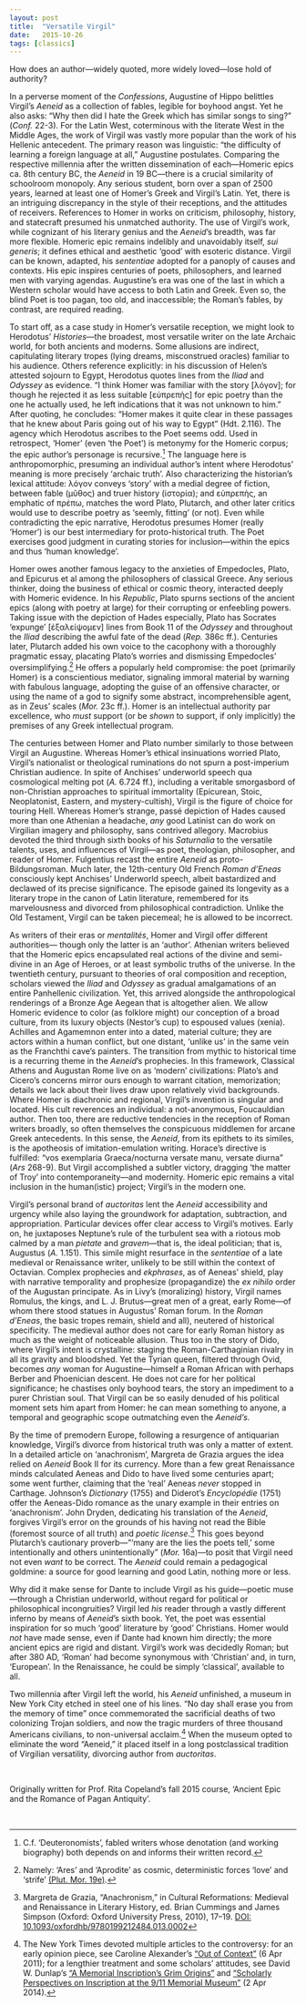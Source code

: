 ```yaml
---
layout: post
title:  "Versatile Virgil"
date:   2015-10-26
tags: [classics]
---
```


How does an author—widely quoted, more widely loved—lose hold of authority?

In a perverse moment of the *Confessions*, Augustine of Hippo belittles Virgil’s *Aeneid* as a collection of fables, legible for boyhood angst. Yet he also asks: “Why then did I hate the Greek which has similar songs to sing?” (*Conf.* 22-3). For the Latin West, coterminous with the literate West in the Middle Ages, the work of Virgil was vastly more popular than the work of his Hellenic antecedent. The primary reason was linguistic: “the difficulty of learning a foreign language at all,” Augustine postulates. Comparing the respective millennia after the written dissemination of each—Homeric epics ca. 8th century BC, the *Aeneid* in 19 BC—there is a crucial similarity of schoolroom monopoly. Any serious student, born over a span of 2500 years, learned at least one of Homer’s Greek and Virgil’s Latin. Yet, there is an intriguing discrepancy in the style of their receptions, and the attitudes of receivers. References to Homer in works on criticism, philosophy, history, and statecraft presumed his unmatched authority. The use of Virgil’s work, while cognizant of his literary genius and the *Aeneid*’s breadth, was far more flexible. Homeric epic remains indelibly and unavoidably itself, *sui generis*; it defines ethical and aesthetic ‘good’ with esoteric distance. Virgil can be known, adapted, his *sententiae* adopted for a panoply of causes and contexts. His epic inspires centuries of poets, philosophers, and learned men with varying agendas. Augustine’s era was one of the last in which a Western scholar would have access to both Latin and Greek. Even so, the blind Poet is too pagan, too old, and inaccessible; the Roman’s fables, by contrast, are required reading.

To start off, as a case study in Homer’s versatile reception, we might look to Herodotus’ *Histories*—the broadest, most versatile writer on the late Archaic world, for both ancients and moderns. Some allusions are indirect, capitulating literary tropes (lying dreams, misconstrued oracles) familiar to his audience. Others reference explicitly: in his discussion of Helen’s attested sojourn to Egypt, Herodotus quotes lines from the *Iliad* and *Odyssey* as evidence. “I think Homer was familiar with the story [<span lang="el">λόγον</span>]; for though he rejected it as less suitable [<span lang="el">εὐπρεπὴς</span>] for epic poetry than the one he actually used, he left indications that it was not unknown to him.” After quoting, he concludes: “Homer makes it quite clear in these passages that he knew about Paris going out of his way to Egypt” (Hdt. 2.116). The agency which Herodotus ascribes to the Poet seems odd. Used in retrospect, ‘Homer’ (even ‘the Poet’) is metonymy for the Homeric corpus; the epic author’s personage is recursive.[^1] The language here is anthropomorphic, presuming an individual author’s intent where Herodotus’ meaning is more precisely ‘archaic truth’. Also characterizing the historian’s lexical attitude: <span lang="el">λόγον</span> conveys ‘story’ with a medial degree of fiction, between fable <span lang="el">(μῦθος)</span> and truer history <span lang="el">(ἱστορία)</span>; and <span lang="el">εὐπρεπὴς</span>, an emphatic of <span lang="el">πρέπω</span>, matches the word Plato, Plutarch, and other later critics would use to describe poetry as ‘seemly, fitting’ (or not). Even while contradicting the epic narrative, Herodotus presumes Homer (really ‘Homer’) is our best intermediary for proto-historical truth. The Poet exercises good judgment in curating stories for inclusion—within the epics and thus ‘human knowledge’.

Homer owes another famous legacy to the anxieties of Empedocles, Plato, and Epicurus et al among the philosophers of classical Greece. Any serious thinker, doing the business of ethical or cosmic theory, interacted deeply with Homeric evidence. In his *Republic*, Plato spurns sections of the ancient epics (along with poetry at large) for their corrupting or enfeebling powers. Taking issue with the depiction of Hades especially, Plato has Socrates ‘expunge’ [ἐξαλείψομεν] lines from Book 11 of the *Odyssey* and throughout the *Iliad* describing the awful fate of the dead (*Rep.* 386c ff.). Centuries later, Plutarch added his own voice to the cacophony with a thoroughly pragmatic essay, placating Plato’s worries and dismissing Empedocles’ oversimplifying.[^2] He offers a popularly held compromise: the poet (primarily Homer) is a conscientious mediator, signaling immoral material by warning with fabulous language, adopting the guise of an offensive character, or using the name of a god to signify some abstract, incomprehensible agent, as in Zeus’ scales (*Mor.* 23c ff.). Homer is an intellectual authority par excellence, who *must* support (or be *shown* to support, if only implicitly) the premises of any Greek intellectual program.

The centuries between Homer and Plato number similarly to those between Virgil an Augustine. Whereas Homer’s ethical insinuations worried Plato, Virgil’s nationalist or theological ruminations do not spurn a post-imperium Christian audience. In spite of Anchises’ underworld speech qua cosmological melting pot (*A.* 6.724 ff.), including a veritable smorgasbord of non-Christian approaches to spiritual immortality (Epicurean, Stoic, Neoplatonist, Eastern, and mystery-cultish), Virgil is the figure of choice for touring Hell. Whereas Homer’s strange, passé depiction of Hades caused more than one Athenian a headache, *any* good Latinist can do work on Virgilian imagery and philosophy, sans contrived allegory. Macrobius devoted the third through sixth books of his *Saturnalia* to the versatile talents, uses, and influences of Virgil—as poet, theologian, philosopher, and reader of Homer. Fulgentius recast the entire *Aeneid* as proto-Bildungsroman. Much later, the 12th-century Old French *Roman d’Eneas* consciously kept Anchises’ Underworld speech, albeit bastardized and declawed of its precise significance. The episode gained its longevity as a literary trope in the canon of Latin literature, remembered for its marvelousness and divorced from philosophical contradiction. Unlike the Old Testament, Virgil can be taken piecemeal; he is allowed to be incorrect.

As writers of their eras or *mentalités*, Homer and Virgil offer different authorities— though only the latter is an ‘author’. Athenian writers believed that the Homeric epics encapsulated real actions of the divine and semi-divine in an Age of Heroes, or at least symbolic truths of the universe. In the twentieth century, pursuant to theories of oral composition and reception, scholars viewed the *Iliad* and *Odyssey* as gradual amalgamations of an entire Panhellenic civilization. Yet, this arrived alongside the anthropological renderings of a Bronze Age Aegean that is altogether alien. We allow Homeric evidence to color (as folklore might) our conception of a broad culture, from its luxury objects (Nestor’s cup) to espoused values (xenia). Achilles and Agamemnon enter into a dated, material culture; they are actors within a human conflict, but one distant, ‘unlike us’ in the same vein as the Franchthi cave’s painters. The transition from mythic to historical time is a recurring theme in the *Aeneid*’s prophecies. In this framework, Classical Athens and Augustan Rome live on as ‘modern’ civilizations: Plato’s and Cicero’s concerns mirror ours enough to warrant citation, memorization; details we lack about their lives draw upon relatively vivid backgrounds. Where Homer is diachronic and regional, Virgil’s invention is singular and located. His cult reverences an individual: a not-anonymous, Foucauldian author. Then too, there are reductive tendencies in the reception of Roman writers broadly, so often themselves the conspicuous middlemen for arcane Greek antecedents. In this sense, the *Aeneid*, from its epithets to its similes, is the apotheosis of imitation-emulation writing. Horace’s directive is fulfilled: “vos exemplaria Graeca/nocturna versate manu, versate diurna” (*Ars* 268-9). But Virgil accomplished a subtler victory, dragging ‘the matter of Troy’ into contemporaneity—and modernity. Homeric epic remains a vital inclusion in the human(istic) project; Virgil’s in the modern one.

Virgil’s personal brand of *auctoritas* lent the *Aeneid* accessibility and urgency while also laying the groundwork for adaptation, subtraction, and appropriation. Particular devices offer clear access to Virgil’s motives. Early on, he juxtaposes Neptune’s rule of the turbulent sea with a riotous mob calmed by a man *pietate* and *gravem*—that is, the ideal politician; that is, Augustus (*A.* 1.151). This simile might resurface in the *sententiae* of a late medieval or Renaissance writer, unlikely to be still within the context of Octavian. Complex prophecies and *ekphrases*, as of Aeneas’ shield, play with narrative temporality and prophesize (propagandize) the *ex nihilo* order of the Augustan principate. As in Livy’s (moralizing) history, Virgil names Romulus, the kings, and L. J. Brutus—great men of a great, early Rome—of whom there stood statues in Augustus’ Roman forum. In the *Roman d’Eneas*, the basic tropes remain, shield and all), neutered of historical specificity. The medieval author does not care for early Roman history as much as the weight of noticeable allusion. Thus too in the story of Dido, where Virgil’s intent is crystalline: staging the Roman-Carthaginian rivalry in all its gravity and bloodshed. Yet the Tyrian queen, filtered through Ovid, becomes *any* woman for Augustine—himself a Roman African with perhaps Berber and Phoenician descent. He does not care for her political significance; he chastises only boyhood tears, the story an impediment to a purer Christian soul. That Virgil can be so easily denuded of his political moment sets him apart from Homer: he can mean something to anyone, a temporal and geographic scope outmatching even the *Aeneid’s*.

By the time of premodern Europe, following a resurgence of antiquarian knowledge, Virgil’s divorce from historical truth was only a matter of extent. In a detailed article on ‘anachronism’, Margreta de Grazia argues the idea relied on *Aeneid* Book II for its currency. More than a few great Renaissance minds calculated Aeneas and Dido to have lived some centuries apart; some went further, claiming that the ‘real’ Aeneas *never* stopped in Carthage. Johnson’s *Dictionary* (1755) and Diderot’s *Encyclopédie* (1751) offer the Aeneas-Dido romance as the unary example in their entries on ‘anachronism’. John Dryden, dedicating his translation of the *Aeneid*, forgives Virgil’s error on the grounds of his having not read the Bible (foremost source of all truth) and *poetic license*.[^3] This goes beyond Plutarch’s cautionary proverb—”‘many are the lies the poets tell,’ some intentionally and others unintentionally” (*Mor.* 16a)—to posit that Virgil need not even *want* to be correct. The *Aeneid* could remain a pedagogical goldmine: a source for good learning and good Latin, nothing more or less.

Why did it make sense for Dante to include Virgil as his guide&mdash;poetic muse&mdash;through a Christian underworld, without regard for political or philosophical incongruities? Virgil led *his* reader through a vastly different inferno by means of *Aeneid*’s sixth book. Yet, the poet was essential inspiration for so much ‘good’ literature by ‘good’ Christians. Homer would *not* have made sense, even if Dante had known him directly; the more ancient epics are rigid and distant. Virgil’s work was decidedly Roman; but after 380 AD, ‘Roman’ had become synonymous with ‘Christian’ and, in turn, ‘European’. In the Renaissance, he could be simply ‘classical’, available to all.

Two millennia after Virgil left the world, his *Aeneid* unfinished, a museum in New York City etched in steel one of his lines. “No day shall erase you from the memory of time” once commemorated the sacrificial deaths of two colonizing Trojan soldiers, and now the tragic murders of three thousand Americans civilians, to non-universal acclaim.[^4] When the museum opted to eliminate the word “Aeneid,” it placed itself in a long postclassical tradition of Virgilian versatility, divorcing author from *auctoritas*.

<p>&nbsp;</p><p class="postscript">
Originally written for Prof. Rita Copeland&#8217;s fall 2015 course, &lsquo;Ancient Epic and the Romance of Pagan Antiquity&rsquo;.
</p>

<p>&nbsp;</p>

[^1]: C.f. ‘Deuteronomists’, fabled writers whose denotation (and working biography) both depends on and informs their written record.

[^2]: Namely: ‘Ares’ and ‘Aprodite’ as cosmic, deterministic forces ‘love’ and ‘strife’ [(Plut. Mor. 19e)](http://www.perseus.tufts.edu/hopper/text?doc=Perseus%3Atext%3A2008.01.0140%3Astephpage%3D19e).

[^3]: Margreta de Grazia, “Anachronism,” in Cultural Reformations: Medieval and Renaissance in Literary History, ed. Brian Cummings and James Simpson (Oxford: Oxford University Press, 2010), 17–19. [DOI: 10.1093/oxfordhb/9780199212484.013.0002](http://doi.org/10.1093/oxfordhb/9780199212484.013.0002)

[^4]: The New York Times devoted multiple articles to the controversy: for an early opinion piece, see Caroline Alexander’s [“Out of Context”](http://nyti.ms/1BZY0eX) (6 Apr 2011); for a lengthier treatment and some scholars’ attitudes, see David W. Dunlap’s [“A Memorial Inscription’s Grim Origins”](http://nyti.ms/QFt6ER) and [“Scholarly Perspectives on Inscription at the 9/11 Memorial  Museum”](http://nyti.ms/1pLf14O) (2 Apr 2014).
